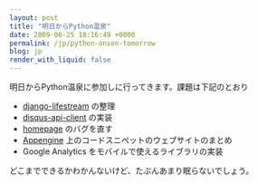 ```yaml
---
layout: post
title: "明日からPython温泉"
date: 2009-06-25 18:16:49 +0000
permalink: /jp/python-onsen-tomorrow
blog: jp
render_with_liquid: false
---
```


明日からPython温泉に参加しに行ってきます。課題は下記のとおり

  - [django-lifestream](http://bitbucket.org/IanLewis/django-lifestream/)
    の整理
  - [disqus-api-client](http://bitbucket.org/IanLewis/disqus-api-client/)
    の実装
  - [homepage](http://bitbucket.org/IanLewis/homepage/) のバグを直す
  - [Appengine](http://code.google.com/intl/ja/appengine/)
    上のコードスニペットのウェブサイトのまとめ
  - Google Analytics をモバイルで使えるライブラリの実装

どこまでできるかわかんないけど、たぶんあまり眠らないでしょう。
